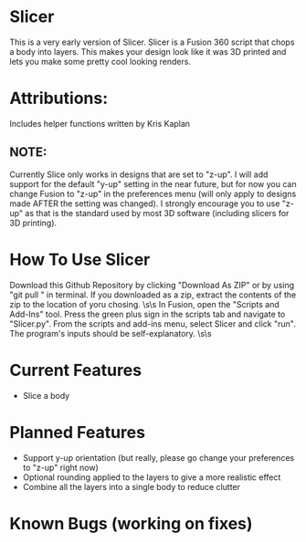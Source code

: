 # Slicer
This is a very early version of Slicer. Slicer is a Fusion 360 script that chops a body into layers. This makes your design look like it was 3D printed and lets you make some pretty cool looking renders.

# Attributions:
Includes helper functions written by Kris Kaplan

## NOTE:
Currently Slice only works in designs that are set to "z-up". I will add support for the default "y-up" setting in the near future, but for now you can change Fusion to "z-up" in the preferences menu (will only apply to designs made AFTER the setting was changed). I strongly encourage you to use "z-up" as that is the standard used by most 3D software (including slicers for 3D printing).

# How To Use Slicer
Download this Github Repository by clicking "Download As ZIP" or by using "git pull <insert repository address>"  in terminal. If you downloaded as a zip, extract the contents of the zip to the location of yoru chosing. \s\s
In Fusion, open the "Scripts and Add-Ins" tool. Press the green plus sign in the scripts tab and navigate to "Slicer.py". From the scripts and add-ins menu, select Slicer and click "run". The program's inputs should be self-explanatory. \s\s

# Current Features
+ Slice a body

# Planned Features
+ Support y-up orientation (but really, please go change your preferences to "z-up" right now)
+ Optional rounding applied to the layers to give a more realistic effect
+ Combine all the layers into a single body to reduce clutter

# Known Bugs (working on fixes)
